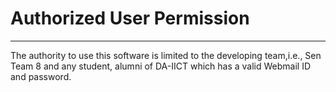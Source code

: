 # Authorized User Permission


---


The authority to use this software is limited to the developing team,i.e., Sen Team 8 and any student, alumni of DA-IICT which has a valid Webmail ID and password.